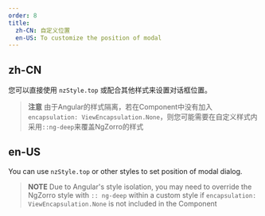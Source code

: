 ```yaml
---
order: 8
title:
  zh-CN: 自定义位置
  en-US: To customize the position of modal
---
```


## zh-CN

您可以直接使用 `nzStyle.top` 或配合其他样式来设置对话框位置。

> **注意** 由于Angular的样式隔离，若在Component中没有加入`encapsulation: ViewEncapsulation.None`，则您可能需要在自定义样式内采用`::ng-deep`来覆盖NgZorro的样式

## en-US

You can use `nzStyle.top` or other styles to set position of modal dialog.

> **NOTE** Due to Angular's style isolation, you may need to override the NgZorro style with `:: ng-deep` within a custom style if `encapsulation: ViewEncapsulation.None` is not included in the Component
